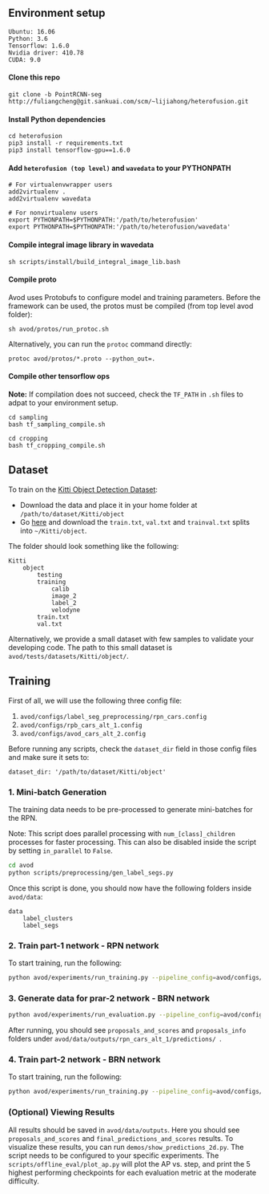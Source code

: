 ## Environment setup

```
Ubuntu: 16.06
Python: 3.6
Tensorflow: 1.6.0
Nvidia driver: 410.78
CUDA: 9.0
```

#### Clone this repo

```
git clone -b PointRCNN-seg http://fuliangcheng@git.sankuai.com/scm/~lijiahong/heterofusion.git
```

####  Install Python dependencies

```
cd heterofusion
pip3 install -r requirements.txt
pip3 install tensorflow-gpu==1.6.0
```

#### Add `heterofusion (top level)` and `wavedata` to your PYTHONPATH

```
# For virtualenvwrapper users
add2virtualenv .
add2virtualenv wavedata
```

```
# For nonvirtualenv users
export PYTHONPATH=$PYTHONPATH:'/path/to/heterofusion'
export PYTHONPATH=$PYTHONPATH:'/path/to/heterofusion/wavedata'
```

#### Compile integral image library in wavedata

```
sh scripts/install/build_integral_image_lib.bash
```

#### Compile proto

Avod uses Protobufs to configure model and training parameters. Before the framework can be used, the protos must be compiled (from top level avod folder):

```
sh avod/protos/run_protoc.sh
```

Alternatively, you can run the `protoc` command directly:

```
protoc avod/protos/*.proto --python_out=.
```
#### Compile other tensorflow ops

**Note:** If compilation does not succeed, check the `TF_PATH` in `.sh` files to adpat to your environment setup. 

```
cd sampling
bash tf_sampling_compile.sh
```
```
cd cropping
bash tf_cropping_compile.sh
```
## Dataset
To train on the [Kitti Object Detection Dataset](http://www.cvlibs.net/datasets/kitti/eval_object.php?obj_benchmark=3d):

- Download the data and place it in your home folder at `/path/to/dataset/Kitti/object`
- Go [here](https://drive.google.com/open?id=1yjCwlSOfAZoPNNqoMtWfEjPCfhRfJB-Z) and download the `train.txt`, `val.txt` and `trainval.txt` splits into `~/Kitti/object`. 

The folder should look something like the following:

```
Kitti
    object
        testing
        training
            calib
            image_2
            label_2
            velodyne
        train.txt
        val.txt
```

Alternatively, we provide a small dataset with few samples to validate your developing code. The path to this small dataset is `avod/tests/datasets/Kitti/object/`.

## Training

First of all, we will use the following three config file:

  1. `avod/configs/label_seg_preprocessing/rpn_cars.config`
  2. `avod/configs/rpb_cars_alt_1.config`
  3. `avod/configs/avod_cars_alt_2.config`
  
Before running any scripts, check the `dataset_dir` field in those config files and make sure it sets to:

```
dataset_dir: '/path/to/dataset/Kitti/object'
```
### 1. Mini-batch Generation

The training data needs to be pre-processed to generate mini-batches for the RPN. 

Note: This script does parallel processing with `num_[class]_children` processes for faster processing. This can also be disabled inside the script by setting `in_parallel` to `False`.

```bash
cd avod
python scripts/preprocessing/gen_label_segs.py 
```

Once this script is done, you should now have the following folders inside `avod/data`:

```
data
    label_clusters
    label_segs
```

### 2. Train part-1 network - RPN network
To start training, run the following:

```bash
python avod/experiments/run_training.py --pipeline_config=avod/configs/rpn_cars_alt_1.config  --device='0' --data_split='train'
```
### 3. Generate data for prar-2 network - BRN network

```bash
python avod/experiments/run_evaluation.py --pipeline_config=avod/configs/rpn_cars_alt_1.config --data_split='train'
```
After running, you should see `proposals_and_scores` and `proposals_info` folders under `avod/data/outputs/rpn_cars_alt_1/predictions/
`.
### 4. Train part-2 network - BRN network
To start training, run the following:

```bash
python avod/experiments/run_training.py --pipeline_config=avod/configs/avod_cars_alt_2.config  --device='0' --data_split='train'
```

### (Optional) Viewing Results
All results should be saved in `avod/data/outputs`. Here you should see `proposals_and_scores` and `final_predictions_and_scores` results. To visualize these results, you can run `demos/show_predictions_2d.py`. The script needs to be configured to your specific experiments. The `scripts/offline_eval/plot_ap.py` will plot the AP vs. step, and print the 5 highest performing checkpoints for each evaluation metric at the moderate difficulty.
